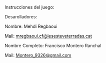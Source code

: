 Instrucciones del juego:












Desarolladores:

Nombre: Mehdi Regbaoui

Mail: mregbaoui.cf@iesesteveterradas.cat

Nombre Completo: Francisco Montero Ranchal

Mail: Montero_9326@gmail.com
